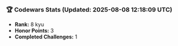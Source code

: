 ### 🏆 Codewars Stats (Updated: 2025-08-08 12:18:09 UTC)

- **Rank:** 8 kyu
- **Honor Points:** 3
- **Completed Challenges:** 1
